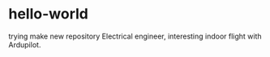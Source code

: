 # hello-world
trying make new repository
Electrical engineer, interesting indoor flight with Ardupilot.
